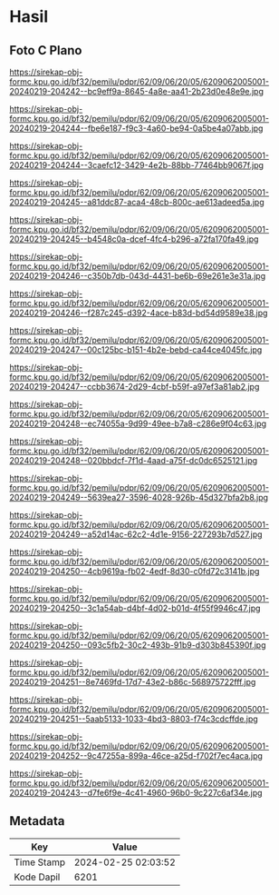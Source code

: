 # Hasil

## Foto C Plano

https://sirekap-obj-formc.kpu.go.id/bf32/pemilu/pdpr/62/09/06/20/05/6209062005001-20240219-204242--bc9eff9a-8645-4a8e-aa41-2b23d0e48e9e.jpg

https://sirekap-obj-formc.kpu.go.id/bf32/pemilu/pdpr/62/09/06/20/05/6209062005001-20240219-204244--fbe6e187-f9c3-4a60-be94-0a5be4a07abb.jpg

https://sirekap-obj-formc.kpu.go.id/bf32/pemilu/pdpr/62/09/06/20/05/6209062005001-20240219-204244--3caefc12-3429-4e2b-88bb-77464bb9067f.jpg

https://sirekap-obj-formc.kpu.go.id/bf32/pemilu/pdpr/62/09/06/20/05/6209062005001-20240219-204245--a81ddc87-aca4-48cb-800c-ae613adeed5a.jpg

https://sirekap-obj-formc.kpu.go.id/bf32/pemilu/pdpr/62/09/06/20/05/6209062005001-20240219-204245--b4548c0a-dcef-4fc4-b296-a72fa170fa49.jpg

https://sirekap-obj-formc.kpu.go.id/bf32/pemilu/pdpr/62/09/06/20/05/6209062005001-20240219-204246--c350b7db-043d-4431-be6b-69e261e3e31a.jpg

https://sirekap-obj-formc.kpu.go.id/bf32/pemilu/pdpr/62/09/06/20/05/6209062005001-20240219-204246--f287c245-d392-4ace-b83d-bd54d9589e38.jpg

https://sirekap-obj-formc.kpu.go.id/bf32/pemilu/pdpr/62/09/06/20/05/6209062005001-20240219-204247--00c125bc-b151-4b2e-bebd-ca44ce4045fc.jpg

https://sirekap-obj-formc.kpu.go.id/bf32/pemilu/pdpr/62/09/06/20/05/6209062005001-20240219-204247--ccbb3674-2d29-4cbf-b59f-a97ef3a81ab2.jpg

https://sirekap-obj-formc.kpu.go.id/bf32/pemilu/pdpr/62/09/06/20/05/6209062005001-20240219-204248--ec74055a-9d99-49ee-b7a8-c286e9f04c63.jpg

https://sirekap-obj-formc.kpu.go.id/bf32/pemilu/pdpr/62/09/06/20/05/6209062005001-20240219-204248--020bbdcf-7f1d-4aad-a75f-dc0dc6525121.jpg

https://sirekap-obj-formc.kpu.go.id/bf32/pemilu/pdpr/62/09/06/20/05/6209062005001-20240219-204249--5639ea27-3596-4028-926b-45d327bfa2b8.jpg

https://sirekap-obj-formc.kpu.go.id/bf32/pemilu/pdpr/62/09/06/20/05/6209062005001-20240219-204249--a52d14ac-62c2-4d1e-9156-227293b7d527.jpg

https://sirekap-obj-formc.kpu.go.id/bf32/pemilu/pdpr/62/09/06/20/05/6209062005001-20240219-204250--4cb9619a-fb02-4edf-8d30-c0fd72c3141b.jpg

https://sirekap-obj-formc.kpu.go.id/bf32/pemilu/pdpr/62/09/06/20/05/6209062005001-20240219-204250--3c1a54ab-d4bf-4d02-b01d-4f55f9946c47.jpg

https://sirekap-obj-formc.kpu.go.id/bf32/pemilu/pdpr/62/09/06/20/05/6209062005001-20240219-204250--093c5fb2-30c2-493b-91b9-d303b845390f.jpg

https://sirekap-obj-formc.kpu.go.id/bf32/pemilu/pdpr/62/09/06/20/05/6209062005001-20240219-204251--8e7469fd-17d7-43e2-b86c-568975722fff.jpg

https://sirekap-obj-formc.kpu.go.id/bf32/pemilu/pdpr/62/09/06/20/05/6209062005001-20240219-204251--5aab5133-1033-4bd3-8803-f74c3cdcffde.jpg

https://sirekap-obj-formc.kpu.go.id/bf32/pemilu/pdpr/62/09/06/20/05/6209062005001-20240219-204252--9c47255a-899a-46ce-a25d-f702f7ec4aca.jpg

https://sirekap-obj-formc.kpu.go.id/bf32/pemilu/pdpr/62/09/06/20/05/6209062005001-20240219-204243--d7fe6f9e-4c41-4960-96b0-9c227c6af34e.jpg


## Metadata

| Key        | Value               |
| ---------- | ------------------- |
| Time Stamp | 2024-02-25 02:03:52 |
| Kode Dapil | 6201                |



